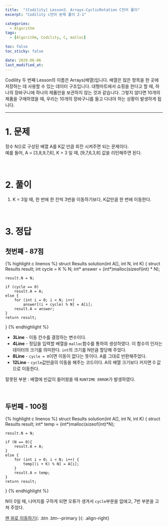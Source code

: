 ```yaml
---
title:  "[Codility] Lesson2. Arrays-CyclicRotation C언어 풀이" 
excerpt: "Codility c언어 문제 풀이 2-1"

categories:
  - Algorithm
tags:
  - [Algorithm, Codility, C, malloc]

toc: false
toc_sticky: false

date: 2020-06-06
last_modified_at:
---
```

Codility 두 번째 Lesson의 이름은 Arrays(배열)입니다. 배열은 많은 항목을 한 곳에 저장하는 데 사용할 수 있는 데이터 구조입니다. 대형마트에서 쇼핑을 한다고 할 때, 하나의 장바구니에 하나의 제품만을 보관하지 않는 것과 같습니다. 그렇지 않다면 10개의 제품을 구매하였을 때, 우리는 10개의 장바구니를 들고 다녀야 하는 상황이 발생하게 됩니다.

---
# 1. 문제

정수 N으로 구성된 배열 A를 K값 만큼 회전 시켜주면 되는 문제이다.   
예를 들어, A = [3,8,9,7,6], K = 3 일 때, [9,7,6,3,8] 값을 리턴해주면 된다.

<br>

# 2. 풀이

1. K = 3일 때, 한 번에 한 칸씩 3번을 이동하기보다, K값만큼 한 번에 이동한다.

<br>

# 3. 정답
## 첫번째 - 87점
{% highlight c linenos %}
struct Results solution(int A[], int N, int K) {
    struct Results result;
    int cycle = K % N;
    int* answer = (int*)malloc(sizeof(int) * N);

    result.N = N;

    if (cycle == 0)
        result.A = A;
    else {
        for (int i = 0; i < N; i++) 
            answer[(i + cycle) % N] = A[i];        
        result.A = answer;
    }
    return result;
}
{% endhighlight %}

- **3Line** - 이동 칸수를 결정하는 변수이다.
- **4Line** - 정답을 입력할 배열을 `malloc`함수를 통하여 생성하였다. 이 함수의 인자는 데이터의 크기를 의미한다. `int`의 크기를 N만큼 할당해 주었다.
- **8Line** - `cycle = 0`이면 이동이 없다는 뜻이다. A를 그대로 반환해주었다.
- **12Line** - `cycle`값만큼의 이동을 해주는 코드이다. A의 배열 크기보다 커지면 0 값으로 이동한다.

잘못된 부분 : 배열에 빈값이 들어왔을 때 `RUNTIME ERROR`가 발생하였다.

<br>

## 두번째 - 100점 
{% highlight c linenos %}
struct Results solution(int A[], int N, int K) {
    struct Results result;
    int* temp = (int*)malloc(sizeof(int)*N);

    result.N = N;

    if (N == 0){
        result.A = A;
    }
    else {
        for (int i = 0; i < N; i++) {
            temp[(i + K) % N] = A[i];
        }
        result.A = temp;
    }
    return result;
}
{% endhighlight %}

N이 0일 때, 나머지를 구하게 되면 오류가 생겨서 `cycle`부분을 없애고, 7번 부분을 고쳐 주었다. 


[맨 위로 이동하기](#){: .btn .btn--primary }{: .align-right}